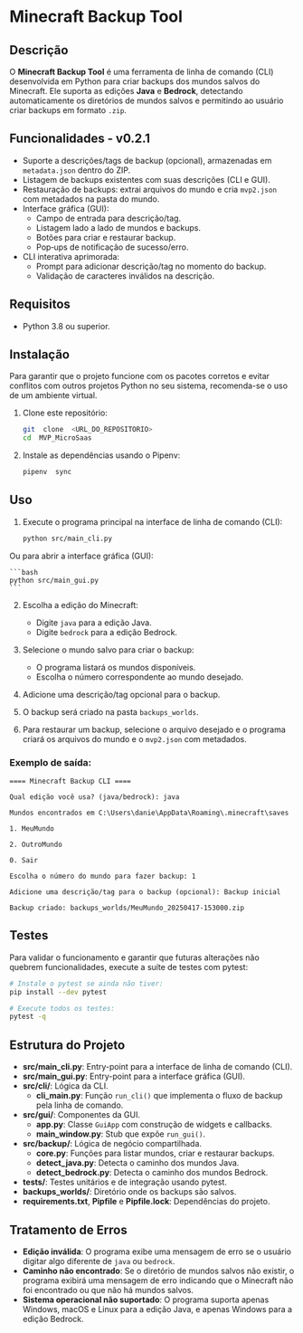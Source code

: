 # Minecraft Backup Tool

## Descrição

O **Minecraft Backup Tool** é uma ferramenta de linha de comando (CLI) desenvolvida em Python para criar backups dos mundos salvos do Minecraft. Ele suporta as edições **Java** e **Bedrock**, detectando automaticamente os diretórios de mundos salvos e permitindo ao usuário criar backups em formato `.zip`.

## Funcionalidades - v0.2.1

- Suporte a descrições/tags de backup (opcional), armazenadas em `metadata.json` dentro do ZIP.
- Listagem de backups existentes com suas descrições (CLI e GUI).
- Restauração de backups: extrai arquivos do mundo e cria `mvp2.json` com metadados na pasta do mundo.
- Interface gráfica (GUI):
  - Campo de entrada para descrição/tag.  
  - Listagem lado a lado de mundos e backups.  
  - Botões para criar e restaurar backup.  
  - Pop‑ups de notificação de sucesso/erro.
- CLI interativa aprimorada:
  - Prompt para adicionar descrição/tag no momento do backup.  
  - Validação de caracteres inválidos na descrição.

## Requisitos

- Python 3.8 ou superior.

## Instalação

Para garantir que o projeto funcione com os pacotes corretos e evitar conflitos com outros projetos Python no seu sistema, recomenda-se o uso de um ambiente virtual.

1.  Clone este repositório:
    ```bash
    git  clone  <URL_DO_REPOSITORIO>
    cd  MVP_MicroSaas
    ```
2.  Instale as dependências usando o Pipenv:

    ```bash
    pipenv  sync
    ```

## Uso

1.  Execute o programa principal na interface de linha de comando (CLI):

    ```bash
    python src/main_cli.py
    ```
   Ou para abrir a interface gráfica (GUI):

    ```bash
    python src/main_gui.py
    ```

2.  Escolha a edição do Minecraft:

    - Digite `java` para a edição Java.
    - Digite `bedrock` para a edição Bedrock.

3.  Selecione o mundo salvo para criar o backup:

    - O programa listará os mundos disponíveis.
    - Escolha o número correspondente ao mundo desejado.

4.  Adicione uma descrição/tag opcional para o backup.

5.  O backup será criado na pasta `backups_worlds`.

6.  Para restaurar um backup, selecione o arquivo desejado e o programa criará os arquivos do mundo e o `mvp2.json` com metadados.

### Exemplo de saída:

    ==== Minecraft Backup CLI ====

    Qual edição você usa? (java/bedrock): java

    Mundos encontrados em C:\Users\danie\AppData\Roaming\.minecraft\saves

    1. MeuMundo

    2. OutroMundo

    0. Sair

    Escolha o número do mundo para fazer backup: 1

    Adicione uma descrição/tag para o backup (opcional): Backup inicial

    Backup criado: backups_worlds/MeuMundo_20250417-153000.zip

## Testes

Para validar o funcionamento e garantir que futuras alterações não quebrem funcionalidades, execute a suíte de testes com pytest:

```bash
# Instale o pytest se ainda não tiver:
pip install --dev pytest

# Execute todos os testes:
pytest -q
```

## Estrutura do Projeto

- **src/main_cli.py**: Entry-point para a interface de linha de comando (CLI).
- **src/main_gui.py**: Entry-point para a interface gráfica (GUI).
- **src/cli/**: Lógica da CLI.
  - **cli_main.py**: Função `run_cli()` que implementa o fluxo de backup pela linha de comando.
- **src/gui/**: Componentes da GUI.
  - **app.py**: Classe `GuiApp` com construção de widgets e callbacks.
  - **main_window.py**: Stub que expõe `run_gui()`.
- **src/backup/**: Lógica de negócio compartilhada.
  - **core.py**: Funções para listar mundos, criar e restaurar backups.
  - **detect_java.py**: Detecta o caminho dos mundos Java.
  - **detect_bedrock.py**: Detecta o caminho dos mundos Bedrock.
- **tests/**: Testes unitários e de integração usando pytest.
- **backups_worlds/**: Diretório onde os backups são salvos.
- **requirements.txt**, **Pipfile** e **Pipfile.lock**: Dependências do projeto.

## Tratamento de Erros

- **Edição inválida**: O programa exibe uma mensagem de erro se o usuário digitar algo diferente de `java` ou `bedrock`.
- **Caminho não encontrado**: Se o diretório de mundos salvos não existir, o programa exibirá uma mensagem de erro indicando que o Minecraft não foi encontrado ou que não há mundos salvos.
- **Sistema operacional não suportado**: O programa suporta apenas Windows, macOS e Linux para a edição Java, e apenas Windows para a edição Bedrock.
